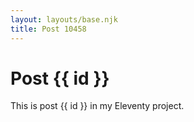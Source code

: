 ```yaml
---
layout: layouts/base.njk
title: Post 10458
---
```


# Post {{ id }}

This is post {{ id }} in my Eleventy project.
